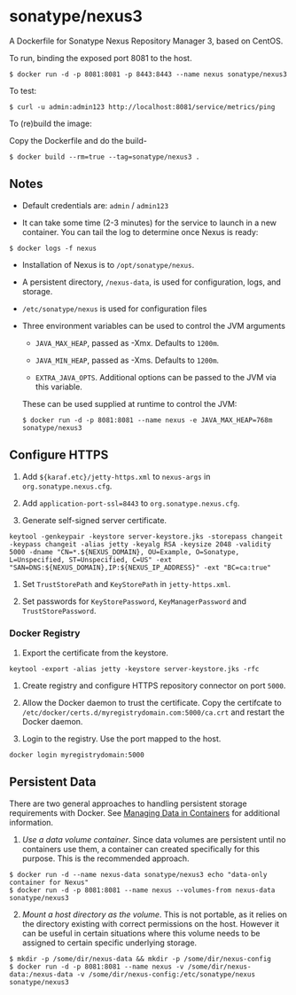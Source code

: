 # sonatype/nexus3

A Dockerfile for Sonatype Nexus Repository Manager 3, based on CentOS.

To run, binding the exposed port 8081 to the host.

```
$ docker run -d -p 8081:8081 -p 8443:8443 --name nexus sonatype/nexus3
```

To test:

```
$ curl -u admin:admin123 http://localhost:8081/service/metrics/ping
```

To (re)build the image:

Copy the Dockerfile and do the build-

```
$ docker build --rm=true --tag=sonatype/nexus3 .
```


## Notes

* Default credentials are: `admin` / `admin123`

* It can take some time (2-3 minutes) for the service to launch in a
new container.  You can tail the log to determine once Nexus is ready:

```
$ docker logs -f nexus
```

* Installation of Nexus is to `/opt/sonatype/nexus`.  

* A persistent directory, `/nexus-data`, is used for configuration,
logs, and storage.

* `/etc/sonatype/nexus` is used for configuration files

* Three environment variables can be used to control the JVM arguments

  * `JAVA_MAX_HEAP`, passed as -Xmx.  Defaults to `1200m`.

  * `JAVA_MIN_HEAP`, passed as -Xms.  Defaults to `1200m`.

  * `EXTRA_JAVA_OPTS`.  Additional options can be passed to the JVM via
  this variable.

  These can be used supplied at runtime to control the JVM:

  ```
  $ docker run -d -p 8081:8081 --name nexus -e JAVA_MAX_HEAP=768m sonatype/nexus3
  ```

## Configure HTTPS

1. Add `${karaf.etc}/jetty-https.xml` to `nexus-args` in `org.sonatype.nexus.cfg`.

1. Add `application-port-ssl=8443` to `org.sonatype.nexus.cfg`.

1. Generate self-signed server certificate.

  ```
  keytool -genkeypair -keystore server-keystore.jks -storepass changeit -keypass changeit -alias jetty -keyalg RSA -keysize 2048 -validity 5000 -dname "CN=*.${NEXUS_DOMAIN}, OU=Example, O=Sonatype, L=Unspecified, ST=Unspecified, C=US" -ext "SAN=DNS:${NEXUS_DOMAIN},IP:${NEXUS_IP_ADDRESS}" -ext "BC=ca:true"
  ```

1. Set `TrustStorePath` and `KeyStorePath` in `jetty-https.xml`.

1. Set passwords for `KeyStorePassword`, `KeyManagerPassword` and `TrustStorePassword`.

### Docker Registry

1. Export the certificate from the keystore.

  ```
  keytool -export -alias jetty -keystore server-keystore.jks -rfc
  ```

1. Create registry and configure HTTPS repository connector on port `5000`.

1. Allow the Docker daemon to trust the certificate.
  Copy the certifcate to `/etc/docker/certs.d/myregistrydomain.com:5000/ca.crt`
  and restart the Docker daemon.

1. Login to the registry.  Use the port mapped to the host.

  ```
  docker login myregistrydomain:5000
  ```

## Persistent Data

There are two general approaches to handling persistent storage requirements
with Docker. See [Managing Data in Containers](https://docs.docker.com/userguide/dockervolumes/)
for additional information.

  1. *Use a data volume container*.  Since data volumes are persistent
  until no containers use them, a container can created specifically for
  this purpose.  This is the recommended approach.  

  ```
  $ docker run -d --name nexus-data sonatype/nexus3 echo "data-only container for Nexus"
  $ docker run -d -p 8081:8081 --name nexus --volumes-from nexus-data sonatype/nexus3
  ```

  2. *Mount a host directory as the volume*.  This is not portable, as it
  relies on the directory existing with correct permissions on the host.
  However it can be useful in certain situations where this volume needs
  to be assigned to certain specific underlying storage.  

  ```
  $ mkdir -p /some/dir/nexus-data && mkdir -p /some/dir/nexus-config
  $ docker run -d -p 8081:8081 --name nexus -v /some/dir/nexus-data:/nexus-data -v /some/dir/nexus-config:/etc/sonatype/nexus sonatype/nexus3
  ```
